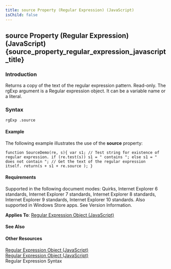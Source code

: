 ```yaml
---
title: source Property (Regular Expression) (JavaScript)
isChild: false
---
```


## source Property (Regular Expression) (JavaScript) {source_property_regular_expression_javascript_title}

### Introduction 

 Returns a copy of the text of the regular expression pattern. Read-only. The rgExp argument is a Regular expression object. It can be a variable name or a literal.

### Syntax 

```
rgExp .source
```

#### Example 

<p xmlns:util="util">
  The following example illustrates the use of the <b>source</b> property:
</p>

```
function SourceDemo(re, s){ var s1; // Test string for existence of regular expression. if (re.test(s)) s1 = " contains "; else s1 = " does not contain "; // Get the text of the regular expression
itself. return(s + s1 + re.source ); }
```

#### Requirements 

<div id="requirementsTitleSection" class="section" name="collapseableSection" style="">
  <p xmlns:util="util"></p>
  <p>
    Supported in the following document modes: Quirks, Internet Explorer 6 standards, Internet Explorer 7 standards, Internet Explorer 8 standards, Internet Explorer 9 standards, Internet Explorer 10
    standards. Also supported in Windows Store apps. See Version Information.
  </p>
  <p xmlns:util="util">
    <b>Applies To</b>: <span sdata="link"><a href="346aa83e-a045-47ea-acae-b42c7b121534.htm">Regular Expression Object (JavaScript)</a></span>
  </p>
</div>

#### See Also 

<div id="seeAlsoSection" class="section" name="collapseableSection" style="">
  <h4 class="subHeading">
    Other Resources
  </h4>
  <div class="seeAlsoStyle">
    <span sdata="link" xmlns:util="util"><a href="346aa83e-a045-47ea-acae-b42c7b121534.htm">Regular Expression Object (JavaScript)</a></span>
  </div>
  <div class="seeAlsoStyle">
    <span sdata="link" xmlns:util="util"><a href="346aa83e-a045-47ea-acae-b42c7b121534.htm">Regular Expression Object (JavaScript)</a></span>
  </div>
  <div class="seeAlsoStyle">
    <span sdata="link" xmlns:util="util">Regular Expression Syntax</span>
  </div>
</div>

